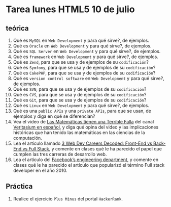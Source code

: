 # Tarea lunes HTML5 10 de julio

## teórica

1. Qué es `MySQL` en `Web Development` y para qué sirve?, de ejemplos.
2. Qué es `Oracle` en `Web Development` y para qué sirve?, de ejemplos.
3. Qué es `SQL Server` en `Web Development` y para qué sirve?, de ejemplos.
4. Qué es `framework` en `Web Development` y para qué sirve?, de ejemplos.
5. Qué es `Zend`, para que se usa y de ejemplos de su `codificación`?
6. Qué es `Symfony`, para que se usa y de ejemplos de su `codificación`?
7. Qué es `CakePHP`, para que se usa y de ejemplos de su `codificación`?
8. Qué es `version control software` en `Web Development` y para qué sirve?, de ejemplos.
9. Qué es `SVN`, para que se usa y de ejemplos de su `codificación`?
10. Qué es `CVS`, para que se usa y de ejemplos de su `codificación`?
11. Qué es `Git`, para que se usa y de ejemplos de su `codificación`?
12. Qué es `Linux` en `Web Development` y para qué sirve?, de ejemplos.
13. Qué es una `public APIs` y una `private APIs`, para que se usan, de ejemplos y diga en qué se diferencian?
14. Vea el video de [Las Matemáticas tienen una Terrible Falla](https://youtu.be/RRg38oNQ9vk) del canal [Veritasium en español](https://www.youtube.com/@VeritasiumES), y diga qué opina del video y las implicaciones históricas que han tenido las matemáticas en las ciencias de la computación.
15. Lea el artículo llamado [3 Web Dev Careers Decoded: Front-End vs Back-End vs Full Stack](https://www.udacity.com/blog/2020/12/front-end-vs-back-end-vs-full-stack-web-developers.html), y comente en clases qué le ha parecido el papel que cumplen las tres carreras de desarrollo web.
16. Lea el artículo del [Facebook’s engineering department](https://www.facebook.com/notes/10158791462547200/), y comente en clases qué le ha parecido el artículo que popularizó el término Full stack developer en el año 2010.

## Práctica

1. Realice el ejercicio `Plus Minus` del portal `HackerRank`.
